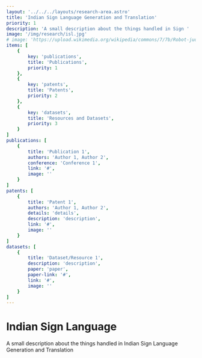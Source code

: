 ```yaml
---
layout: '../../../layouts/research-area.astro'
title: 'Indian Sign Language Generation and Translation'
priority: 1
description: 'A small description about the things handled in Sign '
image: '/img/research/isl.jpg'
# image: 'https://upload.wikimedia.org/wikipedia/commons/7/7b/Robot-judge.svg'
items: [
    {
        key: 'publications',
        title: 'Publications',
        priority: 1
    },
    {
        key: 'patents',
        title: 'Patents',
        priority: 2
    },
    {
        key: 'datasets',
        title: 'Resources and Datasets',
        priority: 3
    }
]
publications: [
    {
        title: 'Publication 1',
        authors: 'Author 1, Author 2',
        conference: 'Conference 1',
        link: '#',
        image: ''
    }
]
patents: [
    {
        title: 'Patent 1',
        authors: 'Author 1, Author 2',
        details: 'details',
        description: 'description',
        link: '#',
        image: ''
    }
]
datasets: [
    {
        title: 'Dataset/Resource 1',
        description: 'description',
        paper: 'paper',
        paper-link: '#',
        link: '#',
        image: ''
    }
]
---
```

# Indian Sign Language

A small description about the things handled in Indian Sign Language Generation and Translation